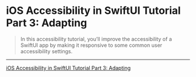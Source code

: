 # iOS Accessibility in SwiftUI Tutorial Part 3: Adapting

> In this accessibility tutorial, you’ll improve the accessibility of a SwiftUI app by making it responsive to some common user accessibility settings.

---

[iOS Accessibility in SwiftUI Tutorial Part 3: Adapting](https://www.raywenderlich.com/7237029-ios-accessibility-in-swiftui-tutorial-part-3-adapting)
